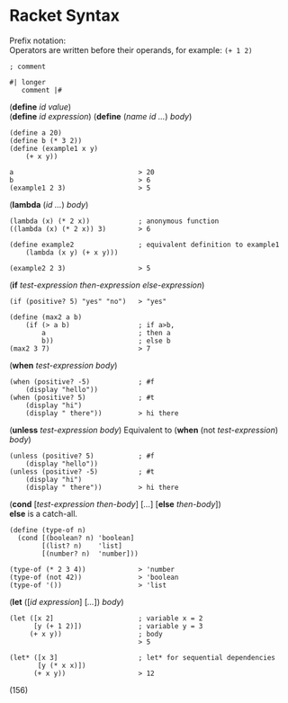 # Racket Syntax

Prefix notation:  
Operators are written before their operands, for example: `(+ 1 2)`


```
; comment

#| longer
   comment |#
```
(**define** _id value_)  
(**define** _id expression_)
(**define** (_name id ..._) _body_)
```
(define a 20)
(define b (* 3 2))
(define (example1 x y)
    (+ x y))

a                               > 20             
b                               > 6             
(example1 2 3)                  > 5
```
(**lambda** (_id ..._) _body_)
```
(lambda (x) (* 2 x))            ; anonymous function
((lambda (x) (* 2 x)) 3)        > 6   

(define example2                ; equivalent definition to example1
    (lambda (x y) (+ x y)))

(example2 2 3)                  > 5
``` 
(**if** _test-expression then-expression else-expression_)  
```
(if (positive? 5) "yes" "no")   > "yes" 

(define (max2 a b)
    (if (> a b)                 ; if a>b,
        a                       ; then a
        b))                     ; else b
(max2 3 7)                      > 7
```
(**when** _test-expression body_)
```
(when (positive? -5)            ; #f
    (display "hello"))
(when (positive? 5)             ; #t
    (display "hi")
    (display " there"))         > hi there
```
(**unless** _test-expression body_) 
Equivalent to (**when** (not _test-expression_) _body_)
```
(unless (positive? 5)           ; #f
    (display "hello"))
(unless (positive? -5)          ; #t
    (display "hi")
    (display " there"))         > hi there
```
(**cond** [_test-expression then-body_]
          [_..._]
          [**else** _then-body_])           
**else** is a catch-all.
```
(define (type-of n)
  (cond [(boolean? n) 'boolean]
        [(list? n)    'list]
        [(number? n)  'number]))

(type-of (* 2 3 4))             > 'number
(type-of (not 42))              > 'boolean
(type-of '())                   > 'list
```
(**let** ([_id expression_]
          [_..._])
          _body_)
```
(let ([x 2]                     ; variable x = 2
      [y (+ 1 2)])              ; variable y = 3
     (+ x y))                   ; body
                                > 5

(let* ([x 3]                    ; let* for sequential dependencies
       [y (* x x)])
      (+ x y))                  > 12
```



(156)
